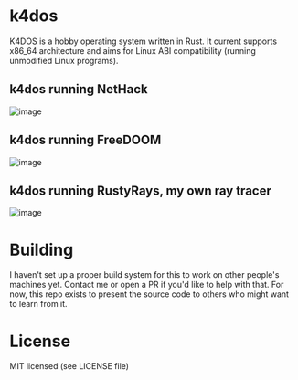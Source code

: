 # k4dos
K4DOS is a hobby operating system written in Rust. It current supports x86_64 architecture and aims for Linux ABI compatibility (running unmodified Linux programs).
## k4dos running NetHack
![image](https://user-images.githubusercontent.com/58794204/227795203-976c46ac-1c75-4125-89d8-4377397deff0.png)
## k4dos running FreeDOOM
![image](https://user-images.githubusercontent.com/58794204/227990608-a0dec362-8624-4869-84ea-9db5dd170a14.png)
## k4dos running RustyRays, my own ray tracer
![image](https://user-images.githubusercontent.com/58794204/228302199-c4a6e4ea-590d-4453-8987-1374773342b3.png)
# Building
I haven't set up a proper build system for this to work on other people's machines yet. Contact me or open a PR if you'd like to help with that.
For now, this repo exists to present the source code to others who might want to learn from it.
# License
MIT licensed (see LICENSE file)
